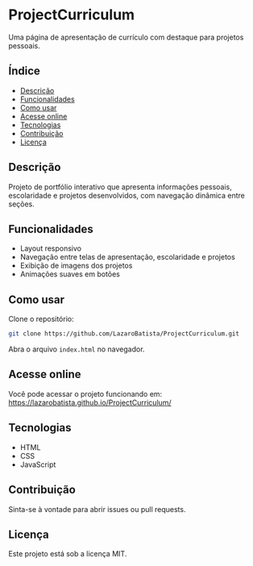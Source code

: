 # ProjectCurriculum

Uma página de apresentação de currículo com destaque para projetos pessoais.

## Índice

- [Descrição](#descrição)
- [Funcionalidades](#funcionalidades)
- [Como usar](#como-usar)
- [Acesse online](#acesse-online)
- [Tecnologias](#tecnologias)
- [Contribuição](#contribuição)
- [Licença](#licença)

## Descrição

Projeto de portfólio interativo que apresenta informações pessoais, escolaridade e projetos desenvolvidos, com navegação dinâmica entre seções.

## Funcionalidades

- Layout responsivo
- Navegação entre telas de apresentação, escolaridade e projetos
- Exibição de imagens dos projetos
- Animações suaves em botões

## Como usar

Clone o repositório:
```bash
git clone https://github.com/LazaroBatista/ProjectCurriculum.git
```
Abra o arquivo `index.html` no navegador.

## Acesse online

Você pode acessar o projeto funcionando em:  
https://lazarobatista.github.io/ProjectCurriculum/

## Tecnologias

- HTML
- CSS
- JavaScript

## Contribuição

Sinta-se à vontade para abrir issues ou pull requests.

## Licença

Este projeto está sob a licença MIT.